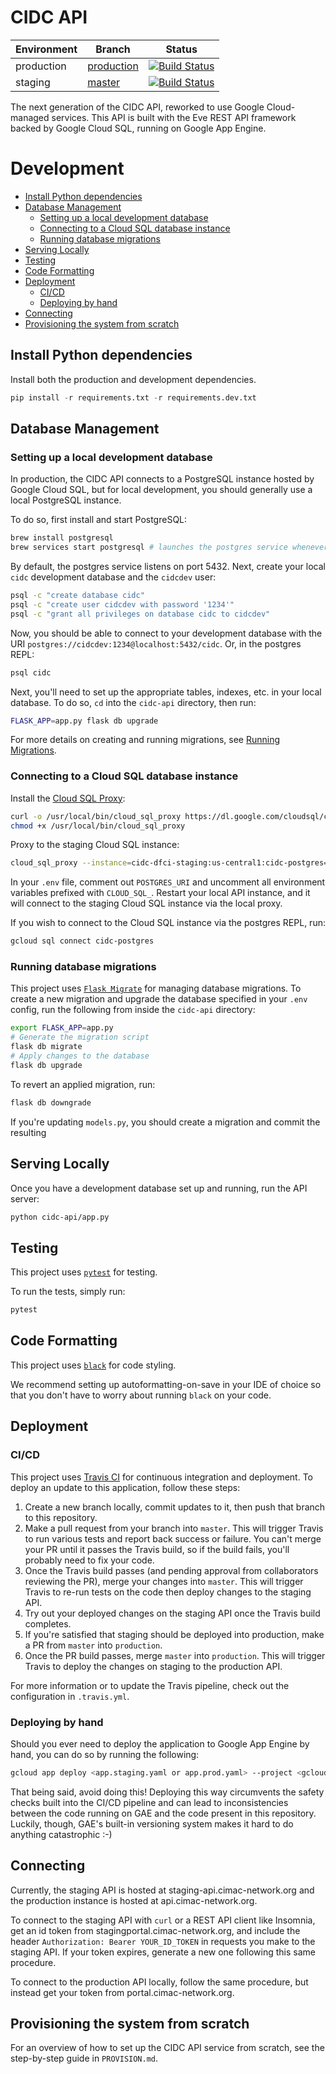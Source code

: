 # CIDC API <!-- omit in TOC -->

| Environment | Branch                                                                   | Status                                                                                                                                |
| ----------- | ------------------------------------------------------------------------ | ------------------------------------------------------------------------------------------------------------------------------------- |
| production  | [production](https://github.com/CIMAC-CIDC/cidc-api-gae/tree/production) | [![Build Status](https://travis-ci.org/CIMAC-CIDC/cidc-api-gae.svg?branch=production)](https://travis-ci.org/CIMAC-CIDC/cidc-api-gae) |
| staging     | [master](https://github.com/CIMAC-CIDC/cidc-api-gae)                     | [![Build Status](https://travis-ci.org/CIMAC-CIDC/cidc-api-gae.svg?branch=master)](https://travis-ci.org/CIMAC-CIDC/cidc-api-gae)     |


The next generation of the CIDC API, reworked to use Google Cloud-managed services. This API is built with the Eve REST API framework backed by Google Cloud SQL, running on Google App Engine.

# Development <!-- omit in TOC -->

- [Install Python dependencies](#Install-Python-dependencies)
- [Database Management](#Database-Management)
  - [Setting up a local development database](#Setting-up-a-local-development-database)
  - [Connecting to a Cloud SQL database instance](#Connecting-to-a-Cloud-SQL-database-instance)
  - [Running database migrations](#Running-database-migrations)
- [Serving Locally](#Serving-Locally)
- [Testing](#Testing)
- [Code Formatting](#Code-Formatting)
- [Deployment](#Deployment)
  - [CI/CD](#CICD)
  - [Deploying by hand](#Deploying-by-hand)
- [Connecting](#Connecting)
- [Provisioning the system from scratch](#Provisioning-the-system-from-scratch)


## Install Python dependencies
Install both the production and development dependencies.
```python
pip install -r requirements.txt -r requirements.dev.txt
```

## Database Management

### Setting up a local development database
In production, the CIDC API connects to a PostgreSQL instance hosted by Google Cloud SQL, but for local development, you should generally use a local PostgreSQL instance.

To do so, first install and start PostgreSQL:
```bash
brew install postgresql
brew services start postgresql # launches the postgres service whenever your computer launches
```
By default, the postgres service listens on port 5432. Next, create your local `cidc` development database and the `cidcdev` user:
```bash
psql -c "create database cidc"
psql -c "create user cidcdev with password '1234'"
psql -c "grant all privileges on database cidc to cidcdev"
```
Now, you should be able to connect to your development database with the URI `postgres://cidcdev:1234@localhost:5432/cidc`. Or, in the postgres REPL:
```bash
psql cidc
```

Next, you'll need to set up the appropriate tables, indexes, etc. in your local database. To do so, `cd` into the `cidc-api` directory, then run:
```bash
FLASK_APP=app.py flask db upgrade
```
For more details on creating and running migrations, see [Running Migrations](#Running-Migrations).

### Connecting to a Cloud SQL database instance

Install the [Cloud SQL Proxy](https://cloud.google.com/sql/docs/mysql/quickstart-proxy-test):
```bash
curl -o /usr/local/bin/cloud_sql_proxy https://dl.google.com/cloudsql/cloud_sql_proxy.darwin.amd64
chmod +x /usr/local/bin/cloud_sql_proxy
```

Proxy to the staging Cloud SQL instance:
```bash
cloud_sql_proxy --instance=cidc-dfci-staging:us-central1:cidc-postgres=tcp:5432
```

In your `.env` file, comment out `POSTGRES_URI` and uncomment all environment variables prefixed with `CLOUD_SQL_`. Restart your local API instance, and it will connect to the staging Cloud SQL instance via the local proxy.

If you wish to connect to the Cloud SQL instance via the postgres REPL, run:
```bash
gcloud sql connect cidc-postgres
```

### Running database migrations
This project uses [`Flask Migrate`](https://flask-migrate.readthedocs.io/en/latest/) for managing database migrations. To create a new migration and upgrade the database specified in your `.env` config, run the following from inside the `cidc-api` directory:
```bash
export FLASK_APP=app.py
# Generate the migration script
flask db migrate
# Apply changes to the database
flask db upgrade
```
To revert an applied migration, run:
```bash
flask db downgrade
```
If you're updating `models.py`, you should create a migration and commit the resulting 

## Serving Locally

Once you have a development database set up and running, run the API server:
```bash
python cidc-api/app.py
```

## Testing
This project uses [`pytest`](https://docs.pytest.org/en/latest/) for testing. 

To run the tests, simply run:
```bash
pytest
```

## Code Formatting
This project uses [`black`](https://black.readthedocs.io/en/stable/) for code styling. 

We recommend setting up autoformatting-on-save in your IDE of choice so that you don't have to worry about running `black` on your code.

## Deployment

### CI/CD

This project uses [Travis CI](https://travis-ci.org/) for continuous integration and deployment. To deploy an update to this application, follow these steps:
1. Create a new branch locally, commit updates to it, then push that branch to this repository.
2. Make a pull request from your branch into `master`. This will trigger Travis to run various tests and report back success or failure. You can't merge your PR until it passes the Travis build, so if the build fails, you'll probably need to fix your code.
3. Once the Travis build passes (and pending approval from collaborators reviewing the PR), merge your changes into `master`. This will trigger Travis to re-run tests on the code then deploy changes to the staging API.
4. Try out your deployed changes on the staging API once the Travis build completes.
5. If you're satisfied that staging should be deployed into production, make a PR from `master` into `production`. 
6. Once the PR build passes, merge `master` into `production`. This will trigger Travis to deploy the changes on staging to the production API.

For more information or to update the Travis pipeline, check out the configuration in `.travis.yml`.

### Deploying by hand
Should you ever need to deploy the application to Google App Engine by hand, you can do so by running the following:
```bash
gcloud app deploy <app.staging.yaml or app.prod.yaml> --project <gcloud project id>
```
That being said, avoid doing this! Deploying this way circumvents the safety checks built into the CI/CD pipeline and can lead to inconsistencies between the code running on GAE and the code present in this repository. Luckily, though, GAE's built-in versioning system makes it hard to do anything catastrophic :-)

## Connecting
Currently, the staging API is hosted at staging-api.cimac-network.org and the production instance is hosted at api.cimac-network.org.

To connect to the staging API with `curl` or a REST API client like Insomnia, get an id token from stagingportal.cimac-network.org, and include the header  `Authorization: Bearer YOUR_ID_TOKEN` in requests you make to the staging API. If your token expires, generate a new one following this same procedure.

To connect to the production API locally, follow the same procedure, but instead get your token from portal.cimac-network.org.

## Provisioning the system from scratch

For an overview of how to set up the CIDC API service from scratch, see the step-by-step guide in `PROVISION.md`.
